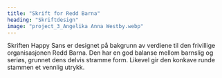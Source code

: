 ```yaml
---
title: "Skrift for Redd Barna"
heading: "Skriftdesign"
image: "project_3_Angelika Anna Westby.webp"
---
```


Skriften Happy Sans er designet på bakgrunn av verdiene til den frivillige organisasjonen Redd Barna. Den har en god balanse mellom barnslig og seriøs, grunnet dens delvis stramme form. Likevel gir den konkave runde stammen et vennlig utrykk.
